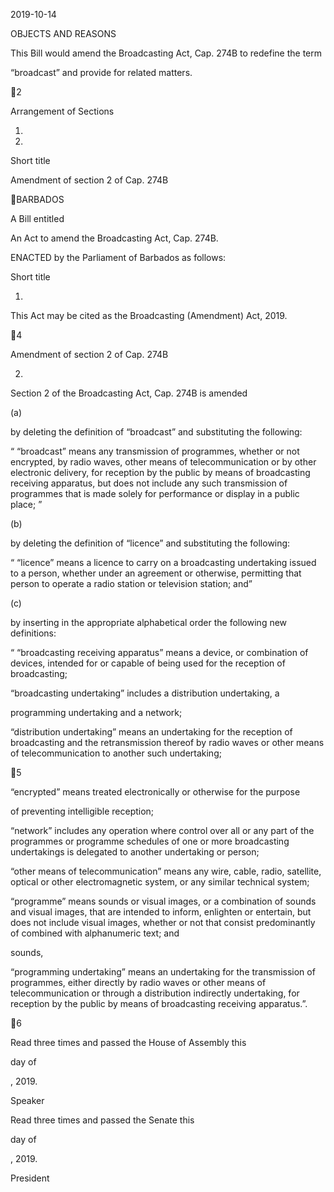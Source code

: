2019-10-14

OBJECTS AND REASONS

This Bill would amend the Broadcasting Act, Cap. 274B to redefine the term

“broadcast” and provide for related matters.

2

Arrangement of Sections

1.

2.

Short title

Amendment of section 2 of Cap. 274B

BARBADOS

A Bill entitled

An Act to amend the Broadcasting Act, Cap. 274B.

ENACTED by the Parliament of Barbados as follows:

Short title

1.

This Act may be cited as the Broadcasting (Amendment) Act, 2019.

4

Amendment of section 2 of Cap. 274B

2.

Section 2 of the Broadcasting Act, Cap. 274B is amended

(a)

by  deleting  the  definition  of  “broadcast”  and  substituting  the
following:

“ “broadcast” means any transmission of programmes, whether or not
encrypted, by radio waves, other means of telecommunication or
by other electronic delivery, for reception by the public by means
of broadcasting receiving apparatus, but does not include any such
transmission of programmes that is made solely for performance
or display in a public place; ”

(b)

by deleting the definition of “licence” and substituting the following:

“  “licence”  means  a  licence  to  carry  on  a  broadcasting  undertaking
issued  to  a  person,  whether  under  an  agreement  or  otherwise,
permitting  that  person  to  operate  a  radio  station  or  television
station; and”

(c)

by inserting in the appropriate alphabetical order the following new
definitions:

“ “broadcasting receiving apparatus” means a device, or combination
of devices, intended for or capable of being used for the reception
of broadcasting;

“broadcasting  undertaking”  includes  a  distribution  undertaking,  a

programming undertaking and a network;

“distribution undertaking” means an undertaking for the reception of
broadcasting  and  the  retransmission  thereof  by  radio  waves  or
other means of telecommunication to another such undertaking;

5

“encrypted” means treated electronically or otherwise for the purpose

of preventing intelligible reception;

“network” includes any operation where control over all or any part of
the  programmes  or  programme  schedules  of  one  or  more
broadcasting undertakings is delegated to another undertaking or
person;

“other  means  of  telecommunication”  means  any  wire,  cable,  radio,
satellite, optical or other electromagnetic system, or any similar
technical system;

“programme”  means  sounds  or  visual  images,  or  a  combination  of
sounds and visual images, that are intended to inform, enlighten
or entertain, but does not include visual images, whether or not
that  consist  predominantly  of
combined  with
alphanumeric text; and

sounds,

“programming undertaking” means an undertaking for the transmission
of programmes, either directly by radio waves or other means of
telecommunication  or
through  a  distribution
indirectly
undertaking, for reception by the public by means of broadcasting
receiving apparatus.”.

6

Read three times and passed the House of Assembly this

day of

, 2019.

Speaker

Read three times and passed the Senate this

day of

, 2019.

President

